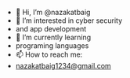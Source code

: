 - 👋 Hi, I’m @nazakatbaig
- 👀 I’m interested in cyber security
-    and app development
- 🌱 I’m currently learning
-    programing languages
- 📫 How to reach me:
- nazakatbaig1234@gmail.com

<!---
nazakatbaig/nazakatbaig is a ✨ special ✨ repository because its `README.md` (this file) appears on your GitHub profile.
You can click the Preview link to take a look at your changes.
--->
